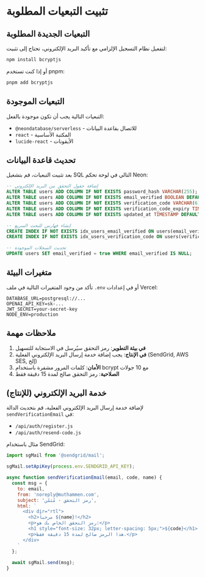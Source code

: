 # تثبيت التبعيات المطلوبة

## التبعيات الجديدة المطلوبة

لتفعيل نظام التسجيل الإلزامي مع تأكيد البريد الإلكتروني، تحتاج إلى تثبيت:

```bash
npm install bcryptjs
```

أو إذا كنت تستخدم pnpm:

```bash
pnpm add bcryptjs
```

## التبعيات الموجودة

التبعيات التالية يجب أن تكون موجودة بالفعل:
- `@neondatabase/serverless` - للاتصال بقاعدة البيانات
- `react` - المكتبة الأساسية
- `lucide-react` - الأيقونات

## تحديث قاعدة البيانات

بعد تثبيت التبعيات، قم بتشغيل SQL التالي في لوحة تحكم Neon:

```sql
-- إضافة حقول التحقق من البريد الإلكتروني
ALTER TABLE users ADD COLUMN IF NOT EXISTS password_hash VARCHAR(255);
ALTER TABLE users ADD COLUMN IF NOT EXISTS email_verified BOOLEAN DEFAULT false;
ALTER TABLE users ADD COLUMN IF NOT EXISTS verification_code VARCHAR(6);
ALTER TABLE users ADD COLUMN IF NOT EXISTS verification_code_expiry TIMESTAMP;
ALTER TABLE users ADD COLUMN IF NOT EXISTS updated_at TIMESTAMP DEFAULT NOW();

-- إنشاء فهارس للبحث السريع
CREATE INDEX IF NOT EXISTS idx_users_email_verified ON users(email_verified);
CREATE INDEX IF NOT EXISTS idx_users_verification_code ON users(verification_code);

-- تحديث السجلات الموجودة
UPDATE users SET email_verified = true WHERE email_verified IS NULL;
```

## متغيرات البيئة

تأكد من وجود المتغيرات التالية في ملف `.env` أو في إعدادات Vercel:

```env
DATABASE_URL=postgresql://...
OPENAI_API_KEY=sk-...
JWT_SECRET=your-secret-key
NODE_ENV=production
```

## ملاحظات مهمة

1. **في بيئة التطوير**: رمز التحقق سيُرسل في الاستجابة للتسهيل
2. **في الإنتاج**: يجب إضافة خدمة إرسال البريد الإلكتروني الفعلية (SendGrid, AWS SES, إلخ)
3. **الأمان**: كلمات المرور مشفرة باستخدام bcrypt مع 10 جولات
4. **الصلاحية**: رمز التحقق صالح لمدة 15 دقيقة فقط

## خدمة البريد الإلكتروني (للإنتاج)

لإضافة خدمة إرسال البريد الإلكتروني الفعلية، قم بتحديث الدالة `sendVerificationEmail` في:
- `/api/auth/register.js`
- `/api/auth/resend-code.js`

مثال باستخدام SendGrid:

```javascript
import sgMail from '@sendgrid/mail';

sgMail.setApiKey(process.env.SENDGRID_API_KEY);

async function sendVerificationEmail(email, code, name) {
  const msg = {
    to: email,
    from: 'noreply@muthammen.com',
    subject: 'رمز التحقق - مُثمّن',
    html: `
      <div dir="rtl">
        <h2>مرحباً ${name}!</h2>
        <p>رمز التحقق الخاص بك هو:</p>
        <h1 style="font-size: 32px; letter-spacing: 5px;">${code}</h1>
        <p>هذا الرمز صالح لمدة 15 دقيقة فقط.</p>
      </div>
    `
  };
  
  await sgMail.send(msg);
}
```

